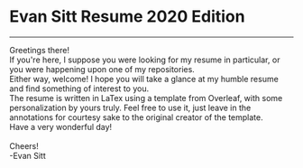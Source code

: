 # Evan Sitt Resume 2020 Edition
----
Greetings there!\
If you're here, I suppose you were looking for my resume in particular, or you were happening upon one of my repositories.\
Either way, welcome! I hope you will take a glance at my humble resume and find something of interest to you.\
The resume is written in LaTex using a template from Overleaf, with some personalization by yours truly. Feel free to use it, just leave in the annotations for courtesy sake to the original creator of the template.\
Have a very wonderful day!\
\
Cheers!\
-Evan Sitt
